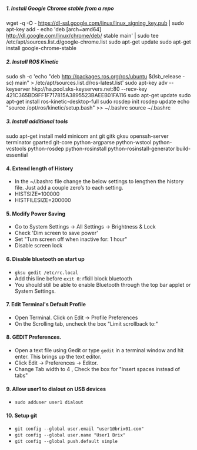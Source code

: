 ##### 1. Install Google Chrome stable from a repo
wget -q -O - https://dl-ssl.google.com/linux/linux_signing_key.pub | sudo apt-key add -
echo 'deb [arch=amd64] http://dl.google.com/linux/chrome/deb/ stable main' | sudo tee /etc/apt/sources.list.d/google-chrome.list
sudo apt-get update 
sudo apt-get install google-chrome-stable

##### 2. Install ROS Kinetic
sudo sh -c 'echo "deb http://packages.ros.org/ros/ubuntu $(lsb_release -sc) main" > /etc/apt/sources.list.d/ros-latest.list'
sudo apt-key adv --keyserver hkp://ha.pool.sks-keyservers.net:80 --recv-key 421C365BD9FF1F717815A3895523BAEEB01FA116
sudo apt-get update
sudo apt-get install ros-kinetic-desktop-full
sudo rosdep init
rosdep update
echo "source /opt/ros/kinetic/setup.bash" >> ~/.bashrc
source ~/.bashrc

##### 3. Install additional tools
sudo apt-get install meld minicom ant git gitk gksu openssh-server terminator gparted git-core python-argparse python-wstool python-vcstools python-rosdep python-rosinstall python-rosinstall-generator build-essential

#### 4. Extend length of History
- In the ~/.bashrc file change the below settings to lengthen the history file. Just add a couple zero’s to each setting.
- HISTSIZE=100000
- HISTFILESIZE=200000

#### 5. Modify Power Saving
- Go to System Settings -> All Settings -> Brightness & Lock
- Check 'Dim screen to save power'
- Set "Turn screen off when inactive for: 1 hour"
- Disable screen lock

#### 6. Disable bluetooth on start up
- `gksu gedit /etc/rc.local`
- Add this line before `exit 0`: rfkill block bluetooth
- You should still be able to enable Bluetooth through the top bar applet or System Settings.

#### 7. Edit Terminal's Default Profile
- Open Terminal. Click on Edit -> Profile Preferences
- On the Scrolling tab, uncheck the box "Limit scrollback to:"

#### 8. GEDIT Preferences.
- Open a text file using Gedit or type `gedit` in a terminal window and hit enter. This brings up the text editor.
- Click Edit -> Preferences -> Editor. 
- Change Tab width to 4 , Check the box for "Insert spaces instead of tabs"

#### 9. Allow user1 to dialout on USB devices
 - `sudo adduser user1 dialout`
 
#### 10. Setup git
- `git config --global user.email "user1@brix01.com"`
- `git config --global user.name "User1 Brix"`
- `git config --global push.default simple`


